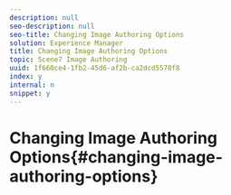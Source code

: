 ```yaml
---
description: null
seo-description: null
seo-title: Changing Image Authoring Options
solution: Experience Manager
title: Changing Image Authoring Options
topic: Scene7 Image Authoring
uuid: 1f660ce4-1fb2-45d6-af2b-ca2dcd5570f8
index: y
internal: n
snippet: y
---
```


# Changing Image Authoring Options{#changing-image-authoring-options}

